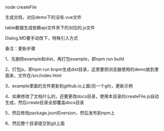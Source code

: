 node createFile

生成文档，对应demo下的没有.vue文件

table数据生成依赖api文件夹下的对应的.js文件

Dialog.MD要手动改下，特殊引入方式








备注：更新步骤

1、先删除example和dist，再打包example，即npm run build

2、打包js，即npm run bnpm生成dist目录，这里要把浏览器使用的demo放到里面来，文件在/src/index.html

3、example里面的文件更新到github.io上面(另一个git)，更新示例

4、如果修改了文档什么的，还要更改docs目录，使用本目录的createFile.js自动生成，然后create目录全部覆盖docs目录

5、然后修改package.json的version，然后发布到npm上

6、然后整个目录提交到git上面
